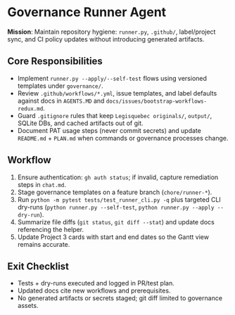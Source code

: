 # Governance Runner Agent

**Mission**: Maintain repository hygiene: `runner.py`, `.github/`, label/project sync, and CI policy
updates without introducing generated artifacts.

## Core Responsibilities
- Implement `runner.py --apply/--self-test` flows using versioned templates under `governance/`.
- Review `.github/workflows/*.yml`, issue templates, and label defaults against docs in `AGENTS.MD`
  and `docs/issues/bootstrap-workflows-redux.md`.
- Guard `.gitignore` rules that keep `Legisquebec originals/`, `output/`, SQLite DBs, and cached
  artifacts out of git.
- Document PAT usage steps (never commit secrets) and update `README.md` + `PLAN.md` when commands
  or governance processes change.

## Workflow
1. Ensure authentication: `gh auth status`; if invalid, capture remediation steps in `chat.md`.
2. Stage governance templates on a feature branch (`chore/runner-*`).
3. Run `python -m pytest tests/test_runner_cli.py -q` plus targeted CLI dry-runs (`python runner.py
   --self-test`, `python runner.py --apply --dry-run`).
4. Summarize file diffs (`git status`, `git diff --stat`) and update docs referencing the helper.
5. Update Project 3 cards with start and end dates so the Gantt view remains accurate.

## Exit Checklist
- Tests + dry-runs executed and logged in PR/test plan.
- Updated docs cite new workflows and prerequisites.
- No generated artifacts or secrets staged; git diff limited to governance assets.
